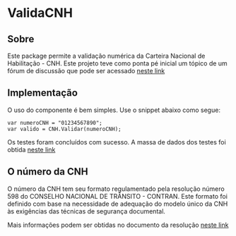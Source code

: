 # ValidaCNH

## Sobre
Este package permite a valida&ccedil;&atilde;o num&eacute;rica da Carteira Nacional de Habilita&ccedil;&atilde;o - CNH. Este projeto teve como ponta p&eacute; inicial um t&oacute;pico de um f&oacute;rum de discuss&atilde;o que pode ser acessado [neste link](http://www.devmedia.com.br/forum/validacao-do-numero-de-registro-de-cnh/354889)

## Implementa&ccedil;&atilde;o
O uso do componente &eacute; bem simples. Use o snippet abaixo como segue:

    var numeroCNH = "01234567890";
    var valido = CNH.Validar(numeroCNH);

Os testes foram conclu&iacute;dos com sucesso. A massa de dados dos testes foi obtida [neste link](http://www.detran.rj.gov.br/_monta_aplicacoes.asp?doc=9073&cod=14&tipo=exibe_noticias&pag_noticias=true)

## O n&uacute;mero da CNH
O n&uacute;mero da CNH tem seu formato regulamentado pela resolu&ccedil;&atilde;o n&uacute;mero 598 do CONSELHO NACIONAL DE TR&Acirc;NSITO - CONTRAN. Este formato foi definido com base na necessidade de adequa&ccedil;&atilde;o do modelo &uacute;nico da CNH &agrave;s exig&ecirc;ncias das t&eacute;cnicas de seguran&ccedil;a documental.

Mais informa&ccedil;&otilde;es podem ser obtidas no documento da resolu&ccedil;&atilde;o [neste link](https://www.gov.br/infraestrutura/pt-br/assuntos/transito/conteudo-contran/resolucoes/resolucao5982016.pdf)